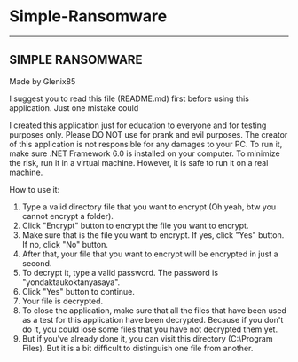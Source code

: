 # Simple-Ransomware
------------------
SIMPLE RANSOMWARE
------------------
Made by Glenix85

I suggest you to read this file (README.md) first before using this application. Just one mistake could 

I created this application just for education to everyone and for testing purposes only.
Please DO NOT use for prank and evil purposes.
The creator of this application is not responsible for any damages to your PC.
To run it, make sure .NET Framework 6.0 is installed on your computer.
To minimize the risk, run it in a virtual machine. However, it is safe to run it on a real machine.

How to use it:
1. Type a valid directory file that you want to encrypt (Oh yeah, btw you cannot encrypt a folder).
2. Click "Encrypt" button to encrypt the file you want to encrypt.
3. Make sure that is the file you want to encrypt. If yes, click "Yes" button. If no, click "No" button.
4. After that, your file that you want to encrypt will be encrypted in just a second.
5. To decrypt it, type a valid password. The password is "yondaktaukoktanyasaya".
6. Click "Yes" button to continue.
7. Your file is decrypted.
8. To close the application, make sure that all the files that have been used as a test for this application have been decrypted. Because if you don't do it, you could lose some files that you have not decrypted them yet.
9. But if you've already done it, you can visit this directory (C:\Program Files). But it is a bit difficult to distinguish one file from another.
